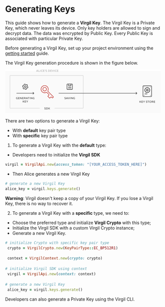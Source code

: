 # Generating Keys

This guide shows how to generate a **Virgil Key**. The Virgil Key is a Private Key, which never leaves its device. Only key holders are allowed to sign and decrypt data. The data was encrypted by Public Key. Every Public Key is associated with particular Private Key.

Before generating a Virgil Key, set up your project environment using the [getting started](https://github.com/VirgilSecurity/virgil-sdk-ruby/blob/docs-review/documentation/guides/configuration/client-configuration.md) guide.

The Virgil Key generation procedure is shown in the figure below.

![Virgil Key Intro](https://github.com/VirgilSecurity/virgil-sdk-ruby/blob/docs-review/documentation/img/Key_introduction.png "Keys generation")

There are two options to generate a Virgil Key:
- With **default** key pair type
- With **specific** key pair type


1. To generate a Virgil Key with the **default** type:


- Developers need to initialize the **Virgil SDK**

```ruby
virgil = VirgilApi.new(access_token: "[YOUR_ACCESS_TOKEN_HERE]")
```

- Then Alice generates a new Virgil Key

```ruby
# generate a new Virgil Key
alice_key = virgil.keys.generate()
```

**Warning**: Virgil doesn't keep a copy of your Virgil Key. If you lose a Virgil Key, there is no way to recover it.

2. To generate a Virgil Key with a **specific** type, we need to:


- Choose the preferred type and initialize **Virgil Crypto** with this type;
- Initialize the Virgil SDK with a custom Virgil Crypto instance;
- Generate a new Virgil Key.

```ruby
# initialize Crypto with specific key pair type
 crypto = VirgilCrypto.new(KeyPairType::EC_BP512R1)

 context = VirgilContext.new(crypto: crypto)

# initialize Virgil SDK using context
 virgil = VirgilApi.new(context: context)

# generate a new Virgil Key
 alice_key = virgil.keys.generate()
```

Developers can also generate a Private Key using the Virgil CLI.
